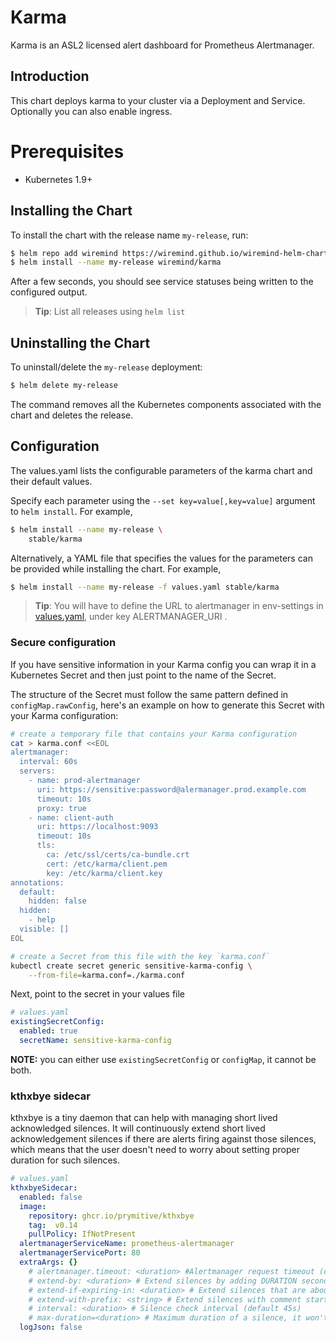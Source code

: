# Karma

Karma is an ASL2 licensed alert dashboard for Prometheus Alertmanager.

## Introduction

This chart deploys karma to your cluster via a Deployment and Service.
Optionally you can also enable ingress.

# Prerequisites

- Kubernetes 1.9+

## Installing the Chart

To install the chart with the release name `my-release`, run:

```bash
$ helm repo add wiremind https://wiremind.github.io/wiremind-helm-charts
$ helm install --name my-release wiremind/karma
```

After a few seconds, you should see service statuses being written to the configured output.

> **Tip**: List all releases using `helm list`

## Uninstalling the Chart

To uninstall/delete the `my-release` deployment:

```bash
$ helm delete my-release
```

The command removes all the Kubernetes components associated with the chart and deletes the release.

## Configuration

The values.yaml lists the configurable parameters of the karma chart and their default values.

Specify each parameter using the `--set key=value[,key=value]` argument to `helm install`. For example,

```bash
$ helm install --name my-release \
    stable/karma
```

Alternatively, a YAML file that specifies the values for the parameters can be provided while installing the chart. For example,

```bash
$ helm install --name my-release -f values.yaml stable/karma
```

> **Tip**: You will have to define the URL to alertmanager in env-settings in [values.yaml](values.yaml), under key ALERTMANAGER_URI .

### Secure configuration

If you have sensitive information in your Karma config you can wrap it in a Kubernetes Secret and then just point to the name of the Secret.

The structure of the Secret must follow the same pattern defined in `configMap.rawConfig`, here's an example on how to generate this Secret
with your Karma configuration:

```sh
# create a temporary file that contains your Karma configuration
cat > karma.conf <<EOL
alertmanager:
  interval: 60s
  servers:
    - name: prod-alertmanager
      uri: https://sensitive:password@alermanager.prod.example.com
      timeout: 10s
      proxy: true
    - name: client-auth
      uri: https://localhost:9093
      timeout: 10s
      tls:
        ca: /etc/ssl/certs/ca-bundle.crt
        cert: /etc/karma/client.pem
        key: /etc/karma/client.key
annotations:
  default:
    hidden: false
  hidden:
    - help
  visible: []
EOL

# create a Secret from this file with the key `karma.conf`
kubectl create secret generic sensitive-karma-config \
    --from-file=karma.conf=./karma.conf
```

Next, point to the secret in your values file

```yml
# values.yaml
existingSecretConfig:
  enabled: true
  secretName: sensitive-karma-config
```

**NOTE:** you can either use `existingSecretConfig` or `configMap`, it cannot be both.


### kthxbye sidecar
kthxbye is a tiny daemon that can help with managing short lived acknowledged silences.
It will continuously extend short lived acknowledgement silences if there are alerts firing against those silences,
which means that the user doesn't need to worry about setting proper duration for such silences.

```yml
# values.yaml
kthxbyeSidecar:
  enabled: false
  image:
    repository: ghcr.io/prymitive/kthxbye
    tag:  v0.14
    pullPolicy: IfNotPresent
  alertmanagerServiceName: prometheus-alertmanager
  alertmanagerServicePort: 80
  extraArgs: {}
    # alertmanager.timeout: <duration> #Alertmanager request timeout (default 1m0s)
    # extend-by: <duration> # Extend silences by adding DURATION seconds (default 15m0s)
    # extend-if-expiring-in: <duration> # Extend silences that are about to expire in the next DURATION seconds (default 5m0s)
    # extend-with-prefix: <string> # Extend silences with comment starting with PREFIX string (default "ACK!")
    # interval: <duration> # Silence check interval (default 45s)
    # max-duration=<duration> # Maximum duration of a silence, it won't be extended anymore after reaching it
  logJson: false
```
